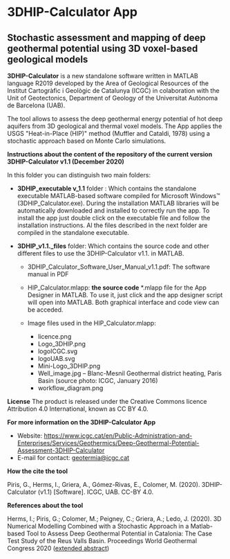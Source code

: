 # 3DHIP-Calculator App 
 
## Stochastic assessment and mapping of deep geothermal potential using 3D voxel-based geological models

**3DHIP-Calculator** is a new standalone software written in MATLAB language R2019 developed by the Area of Geological Resources of the Institut Cartogràfic i Geològic de Catalunya (ICGC) in colaboration with the Unit of Geotectonics, Department of Geology of the Universitat Autònoma de Barcelona (UAB).

The tool allows to assess the deep geothermal energy potential of hot deep aquifers from 3D geological and thermal voxel models. The App applies the USGS "Heat-in-Place (HIP)" method (Muffler and Cataldi, 1978) using a stochastic approach based on Monte Carlo simulations.

**Instructions about the content of the repository of the current version 3DHIP-Calculator v1.1 (December 2020)**

In this folder you can distinguish two main folders:

 - **3DHIP_executable v_1.1** folder : Which contains the standalone executable MATLAB-based software compiled for Microsoft Windows™ (3DHIP_Calculator.exe). During 	the installation MATLAB libraries will be automatically downloaded and installed to correctly run the app. To install the app just double click on the executable file and follow the installation instructions. Al the files described in the next folder are compiled in the standalone executable.
 - **3DHIP_v1.1._files** folder: Which contains the source code and other different files to use the 3DHIP-Calculator v1.1. in MATLAB. 

	 - 3DHIP_Calculator_Software_User_Manual_v1.1.pdf: The software manual in PDF
	 - HIP_Calculator.mlapp: **the source code** *.mlapp file for the App Designer in MATLAB. To use it, just click and the app designer script will open into MATLAB. Both graphical interface and code view can be acceded.
	 - Image files used in the HIP_Calculator.mlapp: 
				
		 - licence.png
		 - Logo_3DHIP.png
		 - logoICGC.svg
		 - logoUAB.svg
		 - Mini-Logo_3DHIP.png
		 -  Well_image.jpg – Blanc-Mesnil Geothermal district heating, Paris Basin (source photo: ICGC, January 2016)
		 - workflow_diagram.png


**License**
The product is released under the Creative Commons licence Attribution 4.0 International, known as CC BY 4.0.


**For more information on the 3DHIP-Calculator App** 

 - Website: https://www.icgc.cat/en/Public-Administration-and-Enterprises/Services/Geothermics/Deep-Geothermal-Potential-Assessment-3DHIP-Calculator 
 - E-mail for contact: geotermia@icgc.cat


**How the cite the tool**

Piris, G., Herms, I., Griera, A., Gómez-Rivas, E., Colomer, M. (2020). 3DHIP-Calculator (v1.1) [Software]. ICGC, UAB. CC-BY 4.0.


**References about the tool**

Herms, I.; Piris, G.; Colomer, M.; Peigney, C.; Griera, A.; Ledo, J. (2020). 3D Numerical Modelling Combined with a Stochastic Approach in a Matlab-based Tool to Assess Deep Geothermal Potential in Catalonia: The Case Test Study of the Reus Valls Basin. Proceedings World Geothermal Congress 2020 ([extended abstract](https://pangea.stanford.edu/ERE/db/WGC/papers/WGC/2020/16023.pdf))
